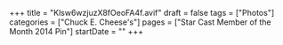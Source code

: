 +++
title = "Klsw6wzjuzX8fOeoFA4f.avif"
draft = false
tags = ["Photos"]
categories = ["Chuck E. Cheese's"]
pages = ["Star Cast Member of the Month 2014 Pin"]
startDate = ""
+++
